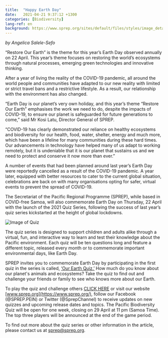 ```yaml
---
title:  "Happy Earth Day"
date:   2021-04-21 9:37:12 +1300
categories: [Biodiversity]
lang-ref: en
background: https://www.sprep.org/sites/default/files/styles/image_detai_670_400_/public/images/news/176385757_508867813457046_1042907094669697665_n.jpg?itok=301V9bDW
---
```

*by Angelica Salele-Sefo*

“Restore Our Earth” is the theme for this year’s Earth Day observed annually on 22 April. This year’s theme focuses on restoring the world’s ecosystems through natural processes, emerging green technologies and innovative thinking.

After a year of living the reality of the COVID-19 pandemic, all around the world people and communities have adapted to our new reality with limited or strict travel bans and a restrictive lifestyle. As a result, our relationship with the environment has also changed. 

“Earth Day is our planet’s very own holiday, and this year’s theme “Restore Our Earth” emphasises the work we need to do, despite the impacts of COVID-19, to ensure our planet is safeguarded for future generations to come,” said Mr Kosi Latu, Director General of SPREP.

“COVID-19 has clearly demonstrated   our reliance on healthy ecosystems and biodiversity for our health, food, water, shelter, energy and much more, which have been a lifeline for many communities during these hard times. Our advancements in technology have helped many of us adapt to working remotely, but it is undeniable that it is our planet that sustains us and we need to protect and conserve it now more than ever.”

A number of events that had been planned around last year’s Earth Day were reportedly cancelled as a result of the COVID-19 pandemic. A year later, equipped with better resources to cater to the current global situation, celebrations are back on with many organisations opting for safer, virtual events to prevent the spread of COVID-19.

The Secretariat of the Pacific Regional Programme (SPREP), while based in COVID-free Samoa, will also commemorate Earth Day on Thursday, 22 April with the launch of the 2021 Quiz Series, following the success of last year’s quiz series kickstarted at the height of global lockdowns.

![Image of Quiz](https://www.sprep.org/sites/default/files/users/angelicas/176226730_796062971096587_7043889748884212986_n.jpg)

The quiz series is designed to support children and adults alike through a virtual, fun, and interactive way to learn and test their knowledge about the Pacific environment. Each quiz will be ten questions long and feature a different topic, released every month or to commemorate important environmental days, like Earth Day.

SPREP invites you to commemorate Earth Day by participating in the first quiz in the series is called, [‘Our Earth Quiz.’](https://quizizz.com/pro/join?gc=42336626) How much do you know about our planet's animals and ecosystems? Take the quiz to find out and challenge your friends or family to see who knows more about our Earth.

To play the quiz and challenge others [CLICK HERE](https://quizizz.com/pro/join/pre-game/running/U2FsdGVkX19FFV82UNc1KSVOWwt9xSf8a6vwHTSNor%252Fwo%252FVJUHEgzEMwHyLCnCiZQ6j%252FeKJbczD0apn5Dvsr%252Bg%253D%253D/start) or visit our website [www.sprep.org](https://www.sprep.org/), follow our Facebook (@SPREP.PEIN) or Twitter (@SprepChannel) to receive updates on new quizzes and upcoming release dates and topics. The Pacific Biodiversity Quiz will be open for one week, closing on 29 April at 11 pm (Samoa Time). The top three players will be announced at the end of the game period.

To find out more about the quiz series or other information in the article, please contact us at [sprep@sprep.org](sprep@sprep.org).
